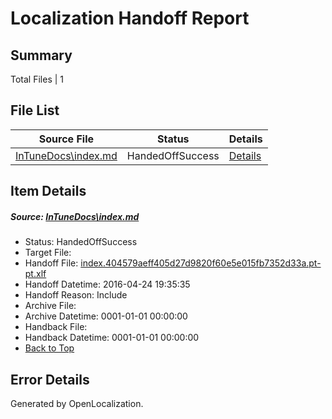 # <a name='report-top'></a> Localization Handoff Report

## Summary
 Total Files | 1

## File List
 Source File | Status | Details 
 ----------- | ------ | ------- 
 [InTuneDocs\index.md](https://github.com/Microsoft/IntuneDocs-pr/blob/3f0bfcb6fe5e43bd328ff1bfdf16cfe70c3a4e7b/InTuneDocs/index.md) | HandedOffSuccess | [Details](#8388281fffb53f524564d68acfda2d4f40c0bdac653)

## Item Details
##### <a name='8388281fffb53f524564d68acfda2d4f40c0bdac653'></a> Source: [InTuneDocs\index.md](https://github.com/Microsoft/IntuneDocs-pr/blob/3f0bfcb6fe5e43bd328ff1bfdf16cfe70c3a4e7b/InTuneDocs/index.md)
* Status: HandedOffSuccess
* Target File: 
* Handoff File: [index.404579aeff405d27d9820f60e5e015fb7352d33a.pt-pt.xlf](https://github.com/Microsoft/EM.handoff/blob/26d423961d03b11b42716987f1e1576fd86ee23b/ol-handoff/Microsoft/IntuneDocs-pr.pt-pt/master/index.404579aeff405d27d9820f60e5e015fb7352d33a.pt-pt.xlf)
* Handoff Datetime: 2016-04-24 19:35:35
* Handoff Reason: Include
* Archive File: 
* Archive Datetime: 0001-01-01 00:00:00
* Handback File: 
* Handback Datetime: 0001-01-01 00:00:00
* [Back to Top](#report-top)


## Error Details

Generated by OpenLocalization.
